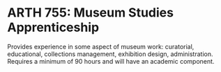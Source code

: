 # ARTH 755: Museum Studies Apprenticeship

Provides experience in some aspect of museum work: curatorial, educational, collections management, exhibition design, administration. Requires a minimum of 90 hours and will have an academic component.